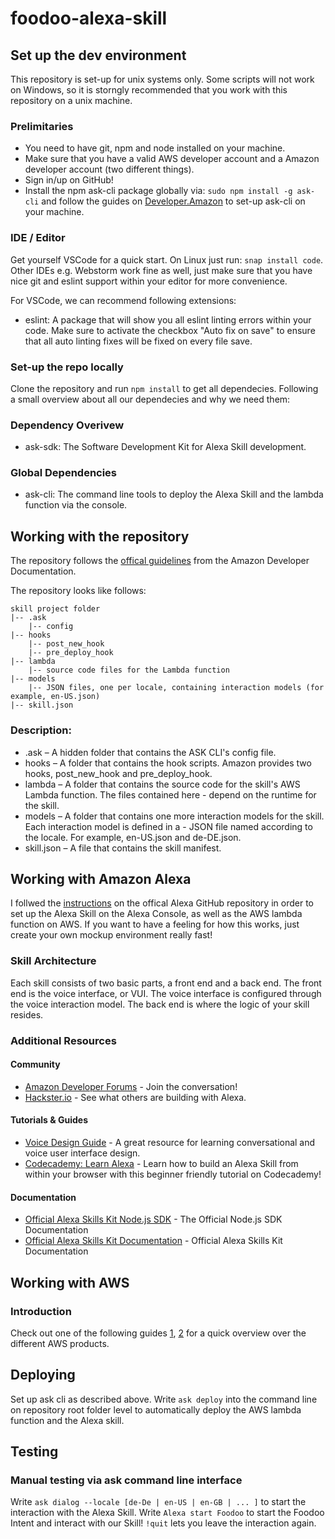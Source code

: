 # foodoo-alexa-skill

## Set up the dev environment

This repository is set-up for unix systems only. Some scripts will not work on Windows, so it is storngly recommended that you work with this repository on a unix machine. 

### Prelimitaries

- You need to have git, npm and node installed on your machine. 
- Make sure that you have a valid AWS developer account and a Amazon developer account (two different things).
- Sign in/up on GitHub!
- Install the npm ask-cli package globally via: `sudo npm install -g ask-cli` and follow the guides on [Developer.Amazon](https://developer.amazon.com/de/docs/smapi/quick-start-alexa-skills-kit-command-line-interface.html?&sc_category=Owned&sc_channel=RD&sc_campaign=Evangelism2018&sc_publisher=github&sc_content=Content&sc_detail=fact-nodejs-V2_CLI-1&sc_funnel=Convert&sc_country=WW&sc_medium=Owned_RD_Evangelism2018_github_Content_fact-nodejs-V2_CLI-1_Convert_WW_beginnersdevs&sc_segment=beginnersdevs) to set-up ask-cli on your machine. 

### IDE / Editor

Get yourself VSCode for a quick start. On Linux just run: `snap install code`. Other IDEs e.g. Webstorm work fine as well, just make sure that you have nice git and eslint support within your editor for more convenience.

For VSCode, we can recommend following extensions:

- eslint: A package that will show you all eslint linting errors within your code. Make sure to activate the checkbox "Auto fix on save" to ensure that all auto linting fixes will be fixed on every file save. 

### Set-up the repo locally

Clone the repository and run `npm install` to get all dependecies. Following a small overview about all our dependecies and why we need them:

### Dependency Overivew

- ask-sdk: The Software Development Kit for Alexa Skill development.

### Global Dependencies 

- ask-cli: The command line tools to deploy the Alexa Skill and the lambda function via the console.

## Working with the repository

The repository follows the [offical guidelines](https://developer.amazon.com/de/docs/smapi/ask-cli-intro.html#create-new-skill) from the Amazon Developer Documentation.

The repository looks like follows:

```
skill project folder
|-- .ask
    |-- config
|-- hooks
    |-- post_new_hook
    |-- pre_deploy_hook
|-- lambda
    |-- source code files for the Lambda function
|-- models
    |-- JSON files, one per locale, containing interaction models (for example, en-US.json)
|-- skill.json
```

### Description: 

- .ask – A hidden folder that contains the ASK CLI's config file.
- hooks – A folder that contains the hook scripts. Amazon provides two hooks, post_new_hook and pre_deploy_hook.
- lambda – A folder that contains the source code for the skill's AWS Lambda function. The files contained here - depend on the runtime for the skill.
- models – A folder that contains one more interaction models for the skill. Each interaction model is defined in a - JSON file named according to the locale. For example, en-US.json and de-DE.json.
- skill.json – A file that contains the skill manifest.

## Working with Amazon Alexa

I follwed the [instructions](https://github.com/alexa/skill-sample-nodejs-fact/blob/master/instructions/) on the offical Alexa GitHub repository in order to set up the Alexa Skill on the Alexa Console, as well as the AWS lambda function on AWS. If you want to have a feeling for how this works, just create your own mockup environment really fast!

### Skill Architecture
Each skill consists of two basic parts, a front end and a back end.
The front end is the voice interface, or VUI.
The voice interface is configured through the voice interaction model.
The back end is where the logic of your skill resides.

### Additional Resources

#### Community
* [Amazon Developer Forums](https://forums.developer.amazon.com/spaces/165/index.html) - Join the conversation!
* [Hackster.io](https://www.hackster.io/amazon-alexa) - See what others are building with Alexa.

#### Tutorials & Guides
* [Voice Design Guide](https://developer.amazon.com/designing-for-voice/) - A great resource for learning conversational and voice user interface design.
* [Codecademy: Learn Alexa](https://www.codecademy.com/learn/learn-alexa) - Learn how to build an Alexa Skill from within your browser with this beginner friendly tutorial on Codecademy!

#### Documentation
* [Official Alexa Skills Kit Node.js SDK](https://www.npmjs.com/package/ask-sdk) - The Official Node.js SDK Documentation
*  [Official Alexa Skills Kit Documentation](https://developer.amazon.com/docs/ask-overviews/build-skills-with-the-alexa-skills-kit.html) - Official Alexa Skills Kit Documentation

## Working with AWS

### Introduction

Check out one of the following guides [1](https://www.ideaminetech.com/blog/aws-services-in-simple-terms/), [2](https://www.expeditedssl.com/aws-in-plain-english) for a quick overview over the different AWS products. 

## Deploying

Set up ask cli as described above. Write `ask deploy` into the command line on repository root folder level to automatically deploy the AWS lambda function and the Alexa skill.

## Testing

### Manual testing via ask command line interface

Write `ask dialog --locale [de-De | en-US | en-GB | ... ]` to start the interaction with the Alexa Skill. Write `Alexa start Foodoo` to start the Foodoo Intent and interact with our Skill! 
`!quit` lets you leave the interaction again. 
